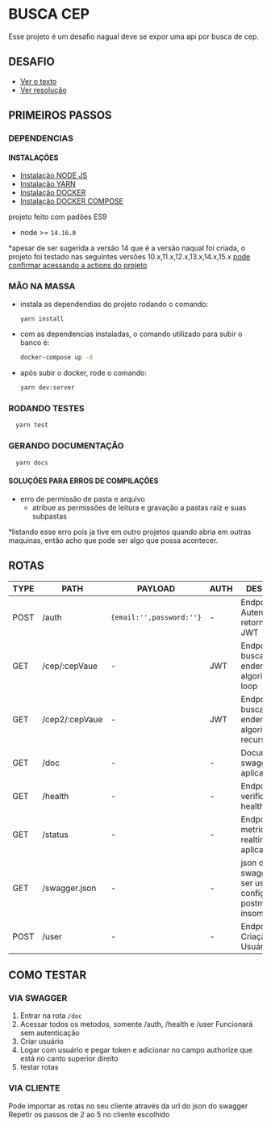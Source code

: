 # BUSCA CEP
Esse projeto é um desafio nagual deve se expor uma api por busca de cep.
## DESAFIO
- [Ver o texto](https://github.com/misaku/desafio-cep/blob/main/docs_md/DESAFIO.md)
- [Ver resolução](https://github.com/misaku/desafio-cep/blob/main/docs_md/RESOLUCAO.md)

## PRIMEIROS PASSOS

### DEPENDENCIAS

#### INSTALAÇÕES
- [Instalação NODE JS](https://nodejs.org/en/)
- [Instalação YARN](https://yarnpkg.com/getting-started/install)
- [Instalação DOCKER](https://docs.docker.com/engine/install/)
- [Instalação DOCKER COMPOSE](https://docs.docker.com/compose/install/)

projeto feito com padões ES9
- node >= `14.16.0`

*apesar de ser sugerida a versão 14 que é a versão naqual foi criada, o projeto foi testado nas seguintes versões 10.x,11.x,12.x,13.x,14.x,15.x
[pode confirmar acessando a actions do projeto](https://github.com/misaku/desafio-cep/actions/workflows/node.js.yml)

### MÃO NA MASSA
* instala as dependendias do projeto rodando o comando:
  ```BASH
  yarn install
  ```
* com as dependencias instaladas, o comando utilizado para subir o banco é:
  ```BASH
  docker-compose up -d
  ```
* após subir o docker, rode o comando:
  ```BASH
  yarn dev:server
  ```
### RODANDO TESTES
```BASH
  yarn test
```
### GERANDO DOCUMENTAÇÃO
```BASH
  yarn docs
```

#### SOLUÇÕES PARA ERROS DE COMPILAÇÕES

- erro de permissão de pasta e arquivo
    - atribue as permissões de leitura e gravação a pastas raiz e suas subpastas

*listando esse erro pois ja tive em outro projetos quando abria em outras maquinas, então acho que pode ser algo que possa acontecer.

## ROTAS

| TYPE | PATH | PAYLOAD | AUTH | DESCRIÇÃO |
|------|------|------|--------|-----------|
|POST| /auth | `{email:'',password:''}` | - | Endpoint de Autenticação, retorna token JWT |
|GET| /cep/:cepVaue | - | JWT | Endpoint de busca de endereço com algoritimo de loop |
|GET| /cep2/:cepVaue | - | JWT | Endpoint de busca de endereço com algoritimo de recursão |
|GET| /doc | - | - | Documentação swagger da aplicação  |
|GET| /health | - | - | Endpoint de verificação healthcheck |
|GET| /status | - | - | Endpoint de metricas em realtime da aplicação |
|GET| /swagger.json  | - | - | json do swagger pode ser usado para configurar o postman ou o insomnia |
|POST| /user  | - | - | Endpoint de Criação de Usuário |

## COMO TESTAR
### VIA SWAGGER
1. Entrar na rota `/doc`
2. Acessar todos os metodos, somente /auth, /health e /user Funcionará sem autenticação
3. Criar usuário
4. Logar com usuário e pegar token e adicionar no campo authorize que está no canto superior direito
5. testar rotas

### VIA CLIENTE
Pode importar as rotas no seu cliente através da url do json do swagger
Repetir os passos de 2 ao 5 no cliente escolhido




